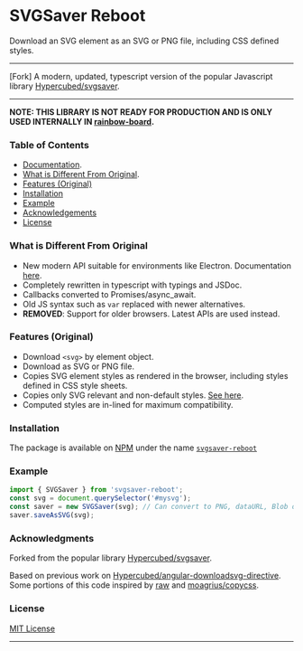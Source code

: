 # SVGSaver Reboot
Download an SVG element as an SVG or PNG file, including CSS defined styles.
***
[Fork] A modern, updated, typescript version of the popular Javascript library [Hypercubed/svgsaver](https://github.com/Hypercubed/svgsaver).
***

**NOTE: THIS LIBRARY IS NOT READY FOR PRODUCTION AND IS ONLY USED INTERNALLY IN [rainbow-board](https://github.com/harshkhandeparkar/rainbow-board).**

### Table of Contents
- [Documentation](https://harshkhandeparkar.github.io/svgsaver-reboot).
- [What is Different From Original](#what-is-different-from-original).
- [Features (Original)](#features-original)
- [Installation](#installation)
- [Example](#example)
- [Acknowledgements](#acknowledgements)
- [License](#license)


### What is Different From Original
- New modern API suitable for environments like Electron. Documentation [here](https://harshkhandeparkar.github.io/svgsaver-reboot).
- Completely rewritten in typescript with typings and JSDoc.
- Callbacks converted to Promises/async_await.
- Old JS syntax such as `var` replaced with newer alternatives.
- **REMOVED**: Support for older browsers. Latest APIs are used instead.

### Features (Original)
- Download `<svg>` by element object.
- Download as SVG or PNG file.
- Copies SVG element styles as rendered in the browser, including styles defined in CSS style sheets.
- Copies only SVG relevant and non-default styles. [See here](http://www.w3.org/TR/SVG/propidx.html).
- Computed styles are in-lined for maximum compatibility.

### Installation
The package is available on [NPM](https://npmjs.com) under the name [`svgsaver-reboot`](https://www.npmjs.com/package/svgsaver-reboot)

### Example
```ts
import { SVGSaver } from 'svgsaver-reboot';
const svg = document.querySelector('#mysvg');
const saver = new SVGSaver(svg); // Can convert to PNG, dataURL, Blob or save directly.
saver.saveAsSVG(svg);
```

### Acknowledgments
Forked from the popular library [Hypercubed/svgsaver](https://github.com/Hypercubed/svgsaver).

Based on previous work on [Hypercubed/angular-downloadsvg-directive](https://github.com/Hypercubed/angular-downloadsvg-directive).  Some portions of this code inspired by [raw](https://github.com/densitydesign/raw/blob/master/js/directives.js) and [moagrius/copycss](https://github.com/moagrius/copycss).

### License
[MIT License](LICENSE.md)

****